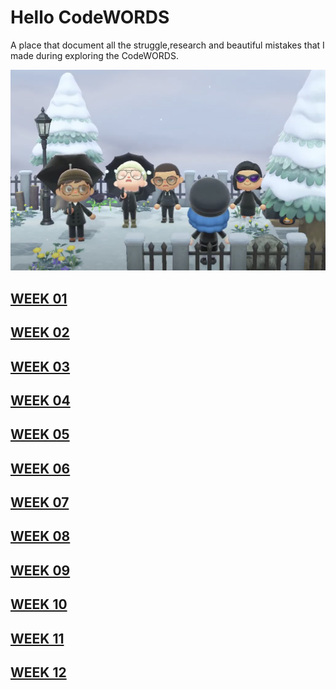 # Hello CodeWORDS

A place that document all the struggle,research and beautiful mistakes that I made during exploring the CodeWORDS.

![Image of AnimalCrossing](https://github.com/Raymondvonz/CodeWords/blob/master/Wholesome%20Animal%20Crossing.png)

## [WEEK 01](https://github.com/Raymondvonz/CodeWords/blob/master/W1/readme.md) 
## [WEEK 02](https://github.com/Raymondvonz/CodeWords/blob/master/W2/readme.md) 
## [WEEK 03](https://github.com/Raymondvonz/CodeWords/blob/master/W3/Readme.md) 
## [WEEK 04](https://github.com/Raymondvonz/CodeWords/blob/master/W4/readme.md) 
## [WEEK 05](https://github.com/Raymondvonz/CodeWords/blob/master/W5/readme.md) 
## [WEEK 06](https://github.com/Raymondvonz/CodeWords/blob/master/W6/readme.md) 
## [WEEK 07](https://github.com/Raymondvonz/CodeWords/blob/master/W7/readme.md) 
## [WEEK 08](https://github.com/Raymondvonz/CodeWords/blob/master/W8/readme.md) 
## [WEEK 09](https://github.com/Raymondvonz/CodeWords/blob/master/W9/readme.md) 
## [WEEK 10](https://github.com/Raymondvonz/CodeWords/blob/master/W10/readme.md) 
## [WEEK 11](https://github.com/Raymondvonz/CodeWords/blob/master/W11/readme.md) 
## [WEEK 12](https://github.com/Raymondvonz/CodeWords/blob/master/W12/readme.md) 



